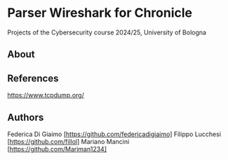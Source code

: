 # Parser Wireshark for Chronicle
Projects of the Cybersecurity course 2024/25, University of Bologna
## About
## References
https://www.tcpdump.org/
## Authors
Federica Di Giaimo  [https://github.com/federicadigiaimo]
Filippo Lucchesi    [https://github.com/fillol]
Mariano Mancini     [https://github.com/Mariman1234]
